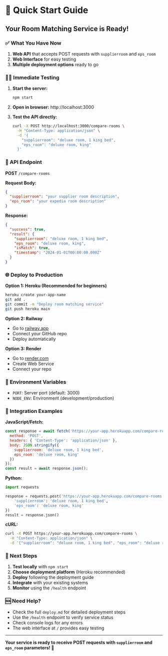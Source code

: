 # 🚀 Quick Start Guide

## Your Room Matching Service is Ready!

### ✅ What You Have Now

1. **Web API** that accepts POST requests with `supplierroom` and `eps_room`
2. **Web Interface** for easy testing
3. **Multiple deployment options** ready to go

### 🏃‍♂️ Immediate Testing

1. **Start the server:**
   ```bash
   npm start
   ```

2. **Open in browser:** http://localhost:3000

3. **Test the API directly:**
   ```bash
   curl -X POST http://localhost:3000/compare-rooms \
     -H "Content-Type: application/json" \
     -d '{
       "supplierroom": "deluxe room, 1 king bed",
       "eps_room": "deluxe room, king"
     }'
   ```

### 📡 API Endpoint

**POST** `/compare-rooms`

**Request Body:**
```json
{
  "supplierroom": "your supplier room description",
  "eps_room": "your expedia room description"
}
```

**Response:**
```json
{
  "success": true,
  "result": {
    "supplierroom": "deluxe room, 1 king bed",
    "eps_room": "deluxe room, king",
    "isMatch": true,
    "timestamp": "2024-01-01T00:00:00.000Z"
  }
}
```

### 🌐 Deploy to Production

**Option 1: Heroku (Recommended for beginners)**
```bash
heroku create your-app-name
git add .
git commit -m "Deploy room matching service"
git push heroku main
```

**Option 2: Railway**
- Go to [railway.app](https://railway.app)
- Connect your GitHub repo
- Deploy automatically

**Option 3: Render**
- Go to [render.com](https://render.com)
- Create Web Service
- Connect your repo

### 🔧 Environment Variables

- `PORT`: Server port (default: 3000)
- `NODE_ENV`: Environment (development/production)

### 📱 Integration Examples

**JavaScript/Fetch:**
```javascript
const response = await fetch('https://your-app.herokuapp.com/compare-rooms', {
  method: 'POST',
  headers: { 'Content-Type': 'application/json' },
  body: JSON.stringify({
    supplierroom: 'deluxe room, 1 king bed',
    eps_room: 'deluxe room, king'
  })
});
const result = await response.json();
```

**Python:**
```python
import requests

response = requests.post('https://your-app.herokuapp.com/compare-rooms', json={
    'supplierroom': 'deluxe room, 1 king bed',
    'eps_room': 'deluxe room, king'
})
result = response.json()
```

**cURL:**
```bash
curl -X POST https://your-app.herokuapp.com/compare-rooms \
  -H "Content-Type: application/json" \
  -d '{"supplierroom": "deluxe room, 1 king bed", "eps_room": "deluxe room, king"}'
```

### 🎯 Next Steps

1. **Test locally** with `npm start`
2. **Choose deployment platform** (Heroku recommended)
3. **Deploy** following the deployment guide
4. **Integrate** with your existing systems
5. **Monitor** using the `/health` endpoint

### 🆘 Need Help?

- Check the full `deploy.md` for detailed deployment steps
- Use the `/health` endpoint to verify service status
- Check console logs for any errors
- The web interface at `/` provides easy testing

---

**Your service is ready to receive POST requests with `supplierroom` and `eps_room` parameters! 🎉**
